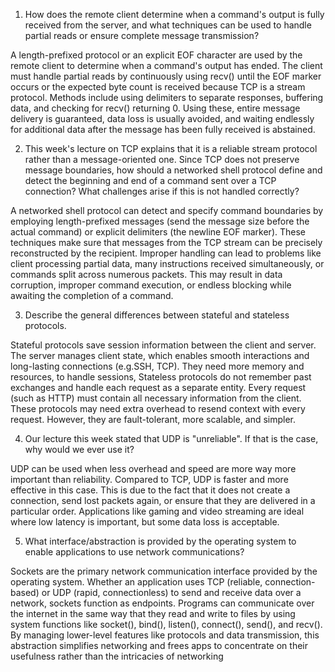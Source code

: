1. How does the remote client determine when a command's output is fully received from the server, and what techniques can be used to handle partial reads or ensure complete message transmission?

A length-prefixed protocol or an explicit EOF character are used by the remote client to determine when a command's output has ended. The client must handle partial reads by continuously using recv() until the EOF marker occurs or the expected byte count is received because TCP is a stream protocol. Methods include using delimiters to separate responses, buffering data, and checking for recv() returning 0. Using these, entire message delivery is guaranteed, data loss is usually avoided, and waiting endlessly for additional data after the message has been fully received is abstained.

2. This week's lecture on TCP explains that it is a reliable stream protocol rather than a message-oriented one. Since TCP does not preserve message boundaries, how should a networked shell protocol define and detect the beginning and end of a command sent over a TCP connection? What challenges arise if this is not handled correctly?

A networked shell protocol can detect and specify command boundaries by employing length-prefixed messages (send the message size before the actual command) or explicit delimiters (the newline EOF marker). These techniques make sure that messages from the TCP stream can be precisely reconstructed by the recipient. Improper handling can lead to problems like client processing partial data, many instructions received simultaneously, or commands split across numerous packets. This may result in data corruption, improper command execution, or endless blocking while awaiting the completion of a command.

3. Describe the general differences between stateful and stateless protocols.

Stateful protocols save session information between the client and server. The server manages client state, which enables smooth interactions and long-lasting connections (e.g.SSH, TCP). They need more memory and resources, to handle sessions,
Stateless protocols do not remember past exchanges and handle each request as a separate entity. Every request (such as HTTP) must contain all necessary information from the client. These protocols may need extra overhead to resend context with every request. However, they are fault-tolerant, more scalable, and simpler.


4. Our lecture this week stated that UDP is "unreliable". If that is the case, why would we ever use it?

UDP can be used when less overhead and speed are more way more important than reliability. Compared to TCP, UDP is faster and more effective in this case. This is due to the fact that it does not create a connection, send lost packets again, or ensure that they are delivered in a particular order. Applications like gaming and video streaming are ideal where low latency is important, but some data loss is acceptable.

5. What interface/abstraction is provided by the operating system to enable applications to use network communications?

Sockets are the primary network communication interface provided by the operating system. Whether an application uses TCP (reliable, connection-based) or UDP (rapid, connectionless) to send and receive data over a network, sockets function as endpoints. Programs can communicate over the internet in the same way that they read and write to files by using system functions like socket(), bind(), listen(), connect(), send(), and recv(). By managing lower-level features like protocols and data transmission, this abstraction simplifies networking and frees apps to concentrate on their usefulness rather than the intricacies of networking